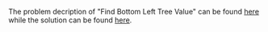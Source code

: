 The problem decription of "Find Bottom Left Tree Value" can be found [here](https://leetcode.com/problems/find-bottom-left-tree-value/description/) while the solution can be found [here](https://github.com/aurimas13/Solutions-To-Problems/blob/main/LeetCode/Python%20Solutions/Find%20Bottom%20Left%20Tree%20Value/find.py).


